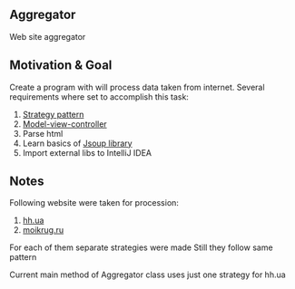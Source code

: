 ## Aggregator
Web site aggregator

## Motivation & Goal
Create a program with will process data taken from internet.
Several requirements where set to accomplish this task:
1. [Strategy pattern](https://en.wikipedia.org/wiki/Strategy_pattern)
2. [Model-view-controller](https://en.wikipedia.org/wiki/Model%E2%80%93view%E2%80%93controller)
3. Parse html
4. Learn basics of [Jsoup library](https://jsoup.org/)
5. Import external libs to IntelliJ IDEA

## Notes
Following website were taken for procession:
1. [hh.ua](https://hh.ua/)
2. [moikrug.ru](https://moikrug.ru/)

For each of them separate strategies were made 
Still they follow same pattern

Current main method of Aggregator class uses just one 
strategy for hh.ua
 
